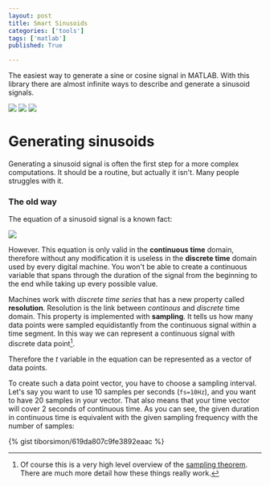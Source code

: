 ```yaml
---
layout: post
title: Smart Sinusoids
categories: ['tools']
tags: ['matlab']
published: True

---
```


The easiest way to generate a sine or cosine signal in MATLAB. With this library there are almost infinite ways to describe and generate a sinusoid signals. 

<a href="http://tiborsimon.github.io/tools/solarized-theme-for-embedded-gists/" target="_blank"><img src="http://tiborsimon.github.io/images/core/corresponding-article.png" /></a>   <a href="http://tiborsimon.github.io/tools/solarized-theme-for-embedded-gists#discussion" target="_blank"><img src="http://tiborsimon.github.io/images/core/join-to-the-discussion.png" /></a>   <a href="http://tiborsimon.github.io/tools/solarized-theme-for-embedded-gists#demo" target="_blank"><img src="http://tiborsimon.github.io/images/core/live-demo.png" /></a>

# Generating sinusoids

Generating a sinusoid signal is often the first step for a more complex computations. It should be a routine, but actually it isn't. Many people struggles with it.

### The old way

The equation of a sinusoid signal is a known fact:

<img src="http://upload.wikimedia.org/math/9/5/0/95070ea56bf2d63142b522d0e1c34d5d.png">

However. This equation is only valid in the __continuous time__ domain, therefore without any modification it is useless in the __discrete time__ domain used by every digital machine. You won't be able to create a continuous variable that spans through the duration of the signal from the beginning to the end while taking up every possible value.

Machines work with _discrete time series_ that has a new property called __resolution__. Resolution is the link between _continous_ and _discrete_ time domain. This property is implemented with __sampling__. It tells us how many data points were sampled equidistantly from the continuous signal within a time segment. In this way we can represent a continuous signal with discrete data point[^1].

Therefore the _t_ variable in the equation can be represented as a vector of data points. 

To create such a data point vector, you have to choose a sampling interval. Let's say you want to use 10 samples per seconds (`fs=10Hz`), and you want to have 20 samples in your vector. That also means that your time vector will cover 2 seconds of continuous time. As you can see, the given duration in continuous time is equivalent with the given sampling frequency with the number of samples:

{% gist tiborsimon/619da807c9fe3892eaac %}



[^1]: Of course this is a very high level overview of the [sampling theorem](http://en.wikipedia.org/wiki/Nyquist–Shannon_sampling_theorem). There are much more detail how these things really work.
